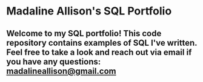 # Madaline Allison's SQL Portfolio

## Welcome to my SQL portfolio! This code repository contains examples of SQL I've written. Feel free to take a look and reach out via email if you have any questions: madalineallison@gmail.com
